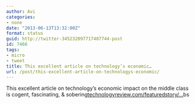 ```yaml
---
author: Avi
categories:
- none
date: "2013-06-13T13:32:00Z"
format: status
guid: http://twitter-345232097717407744-post
id: 7466
tags:
- micro
- tweet
title: This excellent article on technology’s economic…
url: /post/this-excellent-article-on-technologys-economic/
---
```

This excellent article on technology’s economic impact on the middle class is cogent, fascinating, & sobering[technologyreview.com/featuredstory/…](http://www.technologyreview.com/featuredstory/515926/how-technology-is-destroying-jobs/)bs